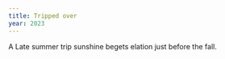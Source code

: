 ```yaml
---
title: Tripped over
year: 2023
---
```

A Late summer trip
sunshine begets elation
just before the fall.

